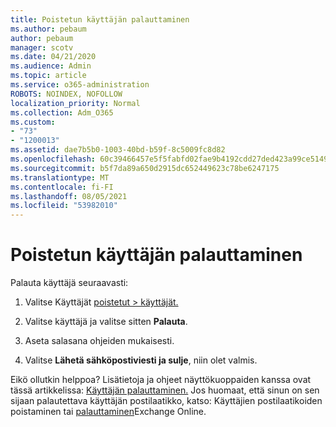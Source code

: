 ```yaml
---
title: Poistetun käyttäjän palauttaminen
ms.author: pebaum
author: pebaum
manager: scotv
ms.date: 04/21/2020
ms.audience: Admin
ms.topic: article
ms.service: o365-administration
ROBOTS: NOINDEX, NOFOLLOW
localization_priority: Normal
ms.collection: Adm_O365
ms.custom:
- "73"
- "1200013"
ms.assetid: dae7b5b0-1003-40bd-b59f-8c5009fc8d82
ms.openlocfilehash: 60c39466457e5f5fabfd02fae9b4192cdd27ded423a99ce5149b1c102e138097
ms.sourcegitcommit: b5f7da89a650d2915dc652449623c78be6247175
ms.translationtype: MT
ms.contentlocale: fi-FI
ms.lasthandoff: 08/05/2021
ms.locfileid: "53982010"
---
```

# <a name="restore-a-deleted-user"></a>Poistetun käyttäjän palauttaminen

Palauta käyttäjä seuraavasti:
  
1. Valitse Käyttäjät [poistetut \> käyttäjät.](https://admin.microsoft.com/adminportal/home#/deletedusers)

2. Valitse käyttäjä ja valitse sitten **Palauta**.

3. Aseta salasana ohjeiden mukaisesti.

4. Valitse **Lähetä sähköpostiviesti ja sulje**, niin olet valmis.

Eikö ollutkin helppoa? Lisätietoja ja ohjeet näyttökuoppaiden kanssa ovat tässä artikkelissa: [Käyttäjän palauttaminen.](https://docs.microsoft.com/microsoft-365/admin/add-users/restore-user) Jos huomaat, että sinun on sen sijaan palautettava käyttäjän postilaatikko, katso: Käyttäjien postilaatikoiden poistaminen tai [palauttaminen](https://docs.microsoft.com/exchange/recipients-in-exchange-online/delete-or-restore-mailboxes)Exchange Online.